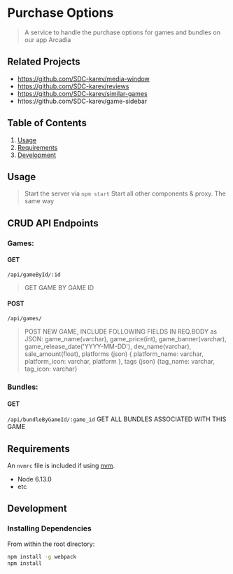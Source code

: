 # Purchase Options

> A service to handle the purchase options for games and bundles on our app Arcadia

## Related Projects

  - https://github.com/SDC-karev/media-window
  - https://github.com/SDC-karev/reviews
  - https://github.com/SDC-karev/similar-games
  - httos://github.com/SDC-karev/game-sidebar

## Table of Contents

1. [Usage](#Usage)
1. [Requirements](#requirements)
1. [Development](#development)

## Usage

> Start the server via
```npm start```
> Start all other components & proxy. The same way

## CRUD API Endpoints

### Games:


#### GET
`/api/gameById/:id` 
> GET GAME BY GAME ID


#### POST
`/api/games/` 
> POST NEW GAME, INCLUDE FOLLOWING FIELDS IN REQ.BODY as JSON: game_name(varchar), game_price(int), game_banner(varchar), game_release_date('YYYY-MM-DD'), dev_name(varchar), sale_amount(float), platforms (json) { platform_name: varchar, platform_icon: varchar, platform }, tags (json) {tag_name: varchar, tag_icon: varchar}

### Bundles:

#### GET
`/api/bundleByGameId/:game_id`
GET ALL BUNDLES ASSOCIATED WITH THIS GAME


## Requirements

An `nvmrc` file is included if using [nvm](https://github.com/creationix/nvm).

- Node 6.13.0
- etc

## Development

### Installing Dependencies

From within the root directory:

```sh
npm install -g webpack
npm install
```
